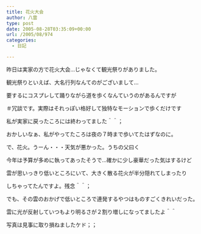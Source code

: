 ```yaml
---
title: 花火大会
author: 八雲
type: post
date: 2005-08-28T03:35:09+00:00
url: /2005/08/974
categories:
  - 日記

---
```

昨日は実家の方で花火大会…じゃなくて観光祭りがありました。
  
観光祭りといえば、大名行列なんてのがございまして…
  
要するにコスプレして踊りながら道を歩くなんていうのがあるんですが
  
＃冗談です。実際はそれっぽい格好して独特なモーションで歩くだけです
  
私が実家に戻ったころには終わってました＾＾；
  
おかしいなぁ、私がやってたころは夜の７時まで歩いてたはずなのに。

で、花火。うーん・・・天気が悪かった。うちの父曰く
  
今年は予算が多めに執ってあったそうで…確かに少し豪華だった気はするけど
  
雲が思いっきり低いところにいて、大きく散る花火が半分隠れてしまったり
  
しちゃってたんですよ。残念＾＾；
  
でも、その雲のおかげで低いところで連発するやつはものすごくきれいだった。
  
雲に光が反射していつもより明るさが２割り増しになってましたよ＾＾
  
写真は見事に取り損ねましたケド；；